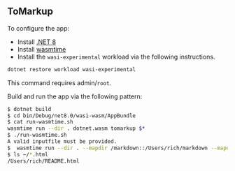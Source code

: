 ## ToMarkup

To configure the app:

- Install [.NET 8](https://dotnet.microsoft.com/en-us/download/dotnet/8.0)
- Install [wasmtime](https://github.com/bytecodealliance/wasmtime#installation)
- Install the `wasi-experimental` workload via the following instructions.

```bash
dotnet restore workload wasi-experimental
```

This command requires admin/`root`.

Build and run the app via the following pattern:

```bash
$ dotnet build
$ cd bin/Debug/net8.0/wasi-wasm/AppBundle 
$ cat run-wasmtime.sh
wasmtime run --dir . dotnet.wasm tomarkup $*
$ ./run-wasmtime.sh 
A valid inputfile must be provided.
$  wasmtime run --dir . --mapdir /markdown::/Users/rich/markdown --mapdir /tmp::/Users/rich dotnet.wasm tomarkup $* /markdown/README.md /tmp/README.html
$ ls ~/*.html
/Users/rich/README.html
```
